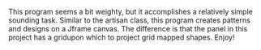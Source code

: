 This program seems a bit weighty, but it accomplishes a relatively simple sounding task. Similar to the artisan class, this program creates patterns and designs on a Jframe canvas. The difference is that the panel in this project has a gridupon which to project grid mapped shapes. Enjoy!
